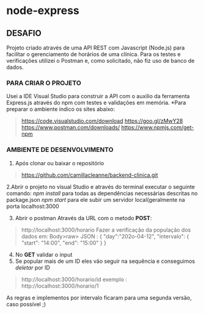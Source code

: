 ﻿# node-express
## DESAFIO
 
Projeto criado através de uma API REST com Javascript (Node.js) para facilitar o gerenciamento de horários de uma clínica. Para os testes e verificações utilizei o Postman e, como solicitado, não fiz uso de banco de dados.

### PARA CRIAR O PROJETO
Usei a IDE Visual Studio para construir a API com o auxilio da ferramenta Express.js através do npm com testes e validações em memória.
*Para preparar o ambiente indico os sites abaixo:
> https://code.visualstudio.com/download
> https://goo.gl/zMwY28 
> https://www.postman.com/downloads/
> https://www.npmjs.com/get-npm

### AMBIENTE DE DESENVOLVIMENTO
1. Após clonar ou baixar o repositório 
> https://github.com/camillacleanne/backend-clinica.git

2.Abrir o projeto no visual Studio e através do terminal executar o seguinte comando:
*npm install* para todas as dependências necessárias descritas no package.json
*npm start* para ele subir um servidor local(geralmente na porta localhost:3000

3. Abrir o postman
Através da URL com o metodo **POST**:
> http://localhost:3000/horario 
Fazer a verificação da população dos dados em:
Body>raw> JSON :
{
    "day":"202o-04-12",
    "intervalo": {
        "start": "14:00",
        "end": "15:00"
    }
}
4. No **GET** validar o input
5. Se popular mais de um ID eles vão seguir na sequência e conseguimos *deletar* por ID
> http://localhost:3000/horario/id
> exemplo : http://localhost:3000/horario/1

As regras e implementos por intervalo ficaram para uma segunda versão, caso possível ;)

